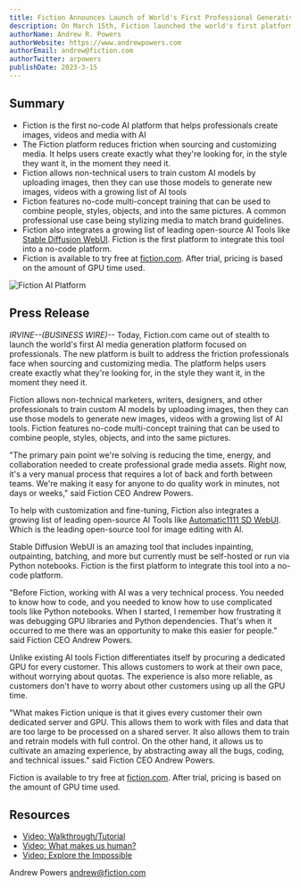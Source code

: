 ```yaml
---
title: Fiction Announces Launch of World's First Professional Generative Media Platform
description: On March 15th, Fiction launched the world's first platform focused on helping professionals create with AI.
authorName: Andrew R. Powers
authorWebsite: https://www.andrewpowers.com
authorEmail: andrew@fiction.com
authorTwitter: arpowers
publishDate: 2023-3-15
---
```


## Summary

- Fiction is the first no-code AI platform that helps professionals create images, videos and media with AI
- The Fiction platform reduces friction when sourcing and customizing media. It helps users create exactly what they're looking for, in the style they want it, in the moment they need it.
- Fiction allows non-technical users to train custom AI models by uploading images, then they can use those models to generate new images, videos with a growing list of AI tools
- Fiction features no-code multi-concept training that can be used to combine people, styles, objects, and into the same pictures. A common professional use case being stylizing media to match brand guidelines.
- Fiction also integrates a growing list of leading open-source AI Tools like [Stable Diffusion WebUI](https://github.com/AUTOMATIC1111/stable-diffusion-webui). Fiction is the first platform to integrate this tool into a no-code platform.
- Fiction is available to try free at [fiction.com](https://www.fiction.com). After trial, pricing is based on the amount of GPU time used.

![Fiction AI Platform](./image.jpg)

## Press Release

_IRVINE--(BUSINESS WIRE)--_ Today, Fiction.com came out of stealth to launch the world's first AI media generation platform focused on professionals. The new platform is built to address the friction professionals face when sourcing and customizing media. The platform helps users create exactly what they're looking for, in the style they want it, in the moment they need it.

Fiction allows non-technical marketers, writers, designers, and other professionals to train custom AI models by uploading images, then they can use those models to generate new images, videos with a growing list of AI tools. Fiction features no-code multi-concept training that can be used to combine people, styles, objects, and into the same pictures.

"The primary pain point we're solving is reducing the time, energy, and collaboration needed to create professional grade media assets. Right now, it's a very manual process that requires a lot of back and forth between teams. We're making it easy for anyone to do quality work in minutes, not days or weeks," said Fiction CEO Andrew Powers.

To help with customization and fine-tuning, Fiction also integrates a growing list of leading open-source AI Tools like [Automatic1111 SD WebUI](https://github.com/AUTOMATIC1111/stable-diffusion-webui). Which is the leading open-source tool for image editing with AI.

Stable Diffusion WebUI is an amazing tool that includes inpainting, outpainting, batching, and more but currently must be self-hosted or run via Python notebooks. Fiction is the first platform to integrate this tool into a no-code platform.

"Before Fiction, working with AI was a very technical process. You needed to know how to code, and you needed to know how to use complicated tools like Python notebooks. When I started, I remember how frustrating it was debugging GPU libraries and Python dependencies. That's when it occurred to me there was an opportunity to make this easier for people." said Fiction CEO Andrew Powers.

Unlike existing AI tools Fiction differentiates itself by procuring a dedicated GPU for every customer. This allows customers to work at their own pace, without worrying about quotas. The experience is also more reliable, as customers don't have to worry about other customers using up all the GPU time.

"What makes Fiction unique is that it gives every customer their own dedicated server and GPU. This allows them to work with files and data that are too large to be processed on a shared server. It also allows them to train and retrain models with full control. On the other hand, it allows us to cultivate an amazing experience, by abstracting away all the bugs, coding, and technical issues." said Fiction CEO Andrew Powers.

Fiction is available to try free at [fiction.com](https://www.fiction.com). After trial, pricing is based on the amount of GPU time used.

## Resources

- [Video: Walkthrough/Tutorial](https://youtu.be/_XFEtyo2tz4)
- [Video: What makes us human?](https://youtu.be/CMzmXX4fgW4)
- [Video: Explore the Impossible](https://youtu.be/_HvYXAF4Ea8)

Andrew Powers
[andrew@fiction.com](mailto:andrew@fiction.com)
